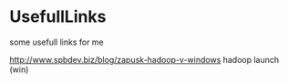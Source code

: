 # UsefullLinks
some usefull links for me


http://www.spbdev.biz/blog/zapusk-hadoop-v-windows hadoop launch (win)
